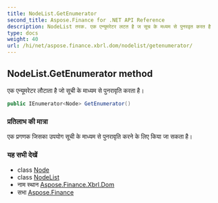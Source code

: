 ```yaml
---
title: NodeList.GetEnumerator
second_title: Aspose.Finance for .NET API Reference
description: NodeList तरक. एक एन्यूमरेटर लटत है ज सूच के मध्यम से पुनरवृत करत है
type: docs
weight: 40
url: /hi/net/aspose.finance.xbrl.dom/nodelist/getenumerator/
---
```

## NodeList.GetEnumerator method

एक एन्यूमरेटर लौटाता है जो सूची के माध्यम से पुनरावृति करता है।

```csharp
public IEnumerator<Node> GetEnumerator()
```

### प्रतिलाभ की मात्रा

एक प्रगणक जिसका उपयोग सूची के माध्यम से पुनरावृति करने के लिए किया जा सकता है।

### यह सभी देखें

* class [Node](../../node/)
* class [NodeList](../)
* नाम स्थान [Aspose.Finance.Xbrl.Dom](../../nodelist/)
* सभा [Aspose.Finance](../../../)


